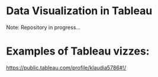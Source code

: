# Data Visualization in Tableau
Note: Repository in progress...

# Examples of Tableau vizzes:
https://public.tableau.com/profile/klaudia5786#!/
